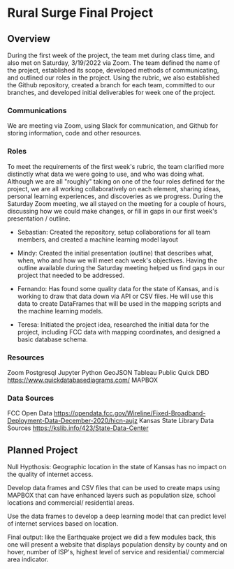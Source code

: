 # Rural Surge Final Project

## Overview
During the first week of the project, the team met during class time, and also met on Saturday, 3/19/2022 via Zoom. The team defined the name of the project, established its scope, developed methods of communicating, and outlined our roles in the project. Using the rubric, we also established the Github repository, created a branch for each team, committed to our branches, and developed initial deliverables for week one of the project. 

### Communications
We are meeting via Zoom, using Slack for communication, and Github for storing information, code and other resources.

### Roles
To meet the requirements of the first week's rubric, the team clarified more distinctly what data we were going to use, and who was doing what. Although we are all "roughly" taking on one of the four roles defined for the project, we are all working collaboratively on each element, sharing ideas, personal learning experiences, and discoveries as we progress. During the Saturday Zoom meeting, we all stayed on the meeting for a couple of hours, discussing how we could make changes, or fill in gaps in our first week's presentation / outline.

* Sebastian: Created the repository, setup collaborations for all team members, and created a machine learning model layout

* Mindy: Created the initial presentation (outline) that describes what, when, who and how we will meet each week's objectives. Having the outline available during the Saturday meeting helped us find gaps in our project that needed to be addressed.

* Fernando: Has found some quality data for the state of Kansas, and is working to draw that data down via API or CSV files. He will use this data to create DataFrames that will be used in the mapping scripts and the machine learning models.

* Teresa: Initiated the project idea, researched the initial data for the project, including FCC data with mapping coordinates, and designed a basic database schema. 

### Resources
Zoom
Postgresql
Jupyter
Python
GeoJSON
Tableau Public
Quick DBD https://www.quickdatabasediagrams.com/
MAPBOX

### Data Sources
FCC Open Data https://opendata.fcc.gov/Wireline/Fixed-Broadband-Deployment-Data-December-2020/hicn-aujz
Kansas State Library Data Sources https://kslib.info/423/State-Data-Center

## Planned Project
Null Hypthosis: Geographic location in the state of Kansas has no impact on the quality of internet access.

Develop data frames and CSV files that can be used to create maps using MAPBOX that can have enhanced layers such as population size, school locations and commercial/ residential areas.

Use the data frames to develop a deep learning model that can predict level of internet services based on location.

Final output: like the Earthquake project we did a few modules back, this one will present a website that displays population density by county and on hover, number of ISP's, highest level of service and residential/ commercial area indicator.